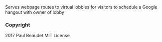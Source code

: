 Serves webpage routes to virtual lobbies for visitors to schedule a Google hangout with owner of lobby

### Copyright
2017 Paul Beaudet
MIT License
